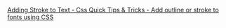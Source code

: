 [Adding Stroke to Text - Css Quick Tips & Tricks - Add outline or stroke to fonts using CSS](https://www.youtube.com/watch?v=bMsoCB6nwns)